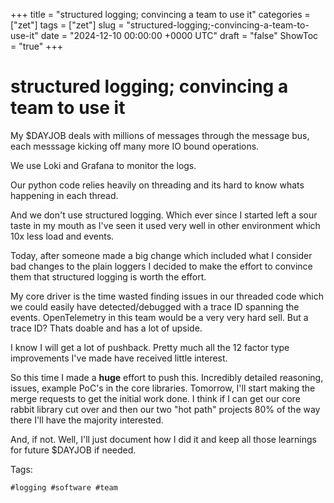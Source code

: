 +++
title = "structured logging; convincing a team to use it"
categories = ["zet"]
tags = ["zet"]
slug = "structured-logging;-convincing-a-team-to-use-it"
date = "2024-12-10 00:00:00 +0000 UTC"
draft = "false"
ShowToc = "true"
+++

# structured logging; convincing a team to use it

My $DAYJOB deals with millions of messages through the message bus, each
messsage kicking off many more IO bound operations.

We use Loki and Grafana to monitor the logs.

Our python code relies heavily on threading and its hard to know whats happening
in each thread.

And we don't use structured logging. Which ever since I started left a sour
taste in my mouth as I've seen it used very well in other environment which 10x
less load and events.

Today, after someone made a big change which included what I consider bad
changes to the plain loggers I decided to make the effort to convince them that
structured logging is worth the effort.

My core driver is the time wasted finding issues in our threaded code which we
could easily have detected/debugged with a trace ID spanning the events.
OpenTelemetry in this team would be a very very hard sell. But a trace ID? Thats
doable and has a lot of upside.

I know I will get a lot of pushback. Pretty much all the 12 factor type
improvements I've made have received little interest.

So this time I made a **huge** effort to push this. Incredibly detailed
reasoning, issues, example PoC's in the core libraries. Tomorrow, I'll start
making the merge requests to get the initial work done. I think if I can get our
core rabbit library cut over and then our two "hot path" projects 80% of the way
there I'll have the majority interested.

And, if not. Well, I'll just document how I did it and keep all those learnings
for future $DAYJOB if needed.

Tags:

    #logging #software #team
